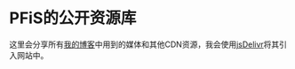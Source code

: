 # PFiS的公开资源库
这里会分享所有[我的博客](http://pfis.infinityfreeapp.com/)中用到的媒体和其他CDN资源，我会使用[jsDelivr](https://www.jsdelivr.com)将其引入网站中。
